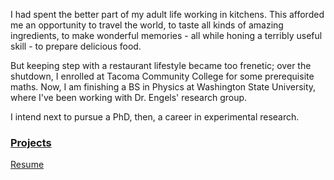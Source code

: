I had spent the better part of my adult life working in kitchens. This afforded me an opportunity to travel the world, to taste all kinds of amazing ingredients, to make wonderful memories - all while honing a terribly useful skill - to prepare delicious food.

But keeping step with a restaurant lifestyle became too frenetic; over the shutdown, I enrolled at Tacoma Community College for some prerequisite maths. Now, I am finishing a BS in Physics at Washington State University, where I've been working with Dr. Engels' research group.

I intend next to pursue a PhD, then, a career in experimental research.


### [Projects](/projects.md)

[Resume](/resume.pdf)